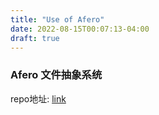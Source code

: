 ```yaml
---
title: "Use of Afero"
date: 2022-08-15T00:07:13-04:00
draft: true
---
```


### Afero 文件抽象系统

repo地址: [link](https://github.com/spf13/afero)

